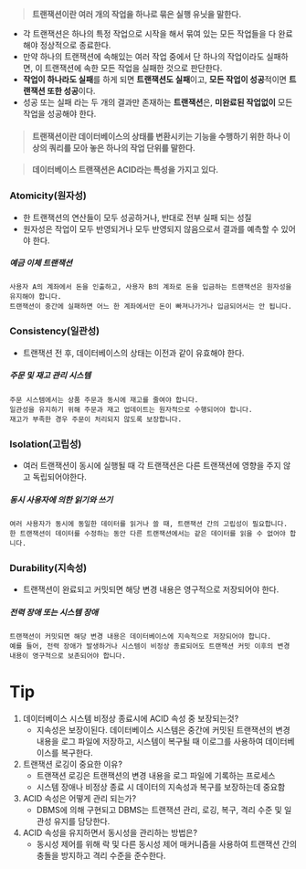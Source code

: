 >  **트랜잭션이란 여러 개의 작업을 하나로 묶은 실행 유닛을 말한다.**

- 각 트랜잭션은 하나의 특정 작업으로 시작을 해서 묶여 있는 모든 작업들을 다 완료해야 정상적으로 종료한다.
- 만약 하나의 트랜잭션에 속해있는 여러 작업 중에서 단 하나의 작업이라도 실패하면, 이 트랜잭션에 속한 모든 작업을 실패한 것으로 판단한다.
- **작업이 하나라도 실패**를 하게 되면 **트랜잭션도 실패**이고, **모든 작업이 성공**적이면 **트랜잭션 또한 성공**이다.
- 성공 또는 실패 라는 두 개의 결과만 존재하는 **트랜잭션**은, **미완료된 작업없이** 모든 작업을 성공해야 한다.

> #### **트랜잭션이란 데이터베이스의 상태를 변환시키는 기능을 수행하기 위한 하나 이상의 쿼리를 모아 놓은 하나의 작업 단위를 말한다.**

>  **데이터베이스 트랜잭션은 ACID라는 특성을 가지고 있다.**


### Atomicity(원자성)
- 한 트랜잭션의 연산들이 모두 성공하거나, 반대로 전부 실패 되는 성질
- 원자성은 작업이 모두 반영되거나 모두 반영되지 않음으로서 결과를 예측할 수 있어야 한다.

##### 예금 이체 트랜잭션
```예금 이체 트랜잭션
사용자 A의 계좌에서 돈을 인출하고, 사용자 B의 계좌로 돈을 입금하는 트랜잭션은 원자성을 유지해야 합니다. 
트랜잭션이 중간에 실패하면 어느 한 계좌에서만 돈이 빠져나가거나 입금되어서는 안 됩니다.
```
### Consistency(일관성)
- 트랜잭션 전 후, 데이터베이스의 상태는 이전과 같이 유효해야 한다.

##### 주문 및 재고 관리 시스템
```
주문 시스템에서는 상품 주문과 동시에 재고를 줄여야 합니다. 
일관성을 유지하기 위해 주문과 재고 업데이트는 원자적으로 수행되어야 합니다. 
재고가 부족한 경우 주문이 처리되지 않도록 보장합니다.
```
###  Isolation(고립성)
- 여러 트랜잭션이 동시에 실행될 때 각 트랜잭션은 다른 트랜잭션에 영향을 주지 않고 독립되어야한다.
 
##### 동시 사용자에 의한 읽기와 쓰기
```
여러 사용자가 동시에 동일한 데이터를 읽거나 쓸 때, 트랜잭션 간의 고립성이 필요합니다.
한 트랜잭션이 데이터를 수정하는 동안 다른 트랜잭션에서는 같은 데이터를 읽을 수 없어야 합니다.
```
### Durability(지속성)
- 트랜잭션이 완료되고 커밋되면 해당 변경 내용은 영구적으로 저장되어야 한다.
##### 전력 장애 또는 시스템 장애
```
트랜잭션이 커밋되면 해당 변경 내용은 데이터베이스에 지속적으로 저장되어야 합니다.
예를 들어, 전력 장애가 발생하거나 시스템이 비정상 종료되어도 트랜잭션 커밋 이후의 변경 내용이 영구적으로 보존되어야 합니다.
```




# Tip
1. 데이터베이스 시스템 비정상 종료시에 ACID 속성 중 보장되는것?
	- 지속성은 보장이된다.  데이터베이스 시스템은 중간에 커밋된 트랜잭션의 변경 내용을 로그 파일에 저장하고, 시스템이 복구될 때 이로그를 사용하여 데이터베이스를 복구한다.
2. 트랜잭션 로깅이 중요한 이유?
	- 트랜잭션 로깅은 트랜잭션의 변경 내용을 로그 파일에 기록하는 프로세스
	- 시스템 장애나 비정상 종료 시 데이터의 지속성과 복구를 보장하는데 중요함
3. ACID 속성은 어떻게 관리 되는가?
	- DBMS에 의해 구현되고 DBMS는 트랜잭션 관리, 로깅, 복구, 격리 수준 및 일관성 유지를 담당한다.
4. ACID 속성을 유지하면서 동시성을 관리하는 방법은?
	- 동시성 제어를 위해 락 및 다른 동시성 제어 매커니즘을 사용하여 트랜잭션 간의 충돌을 방지하고 격리 수준을 준수한다. 
